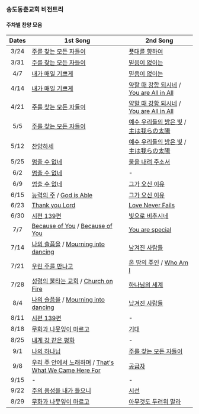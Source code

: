 ### 송도동춘교회 비전트리

#### 주차별 찬양 모음

| Dates | 1st Song | 2nd Song | 
| :-------------: | ------------- | ------------- |
| 3/24     | [주를 찾는 모든 자들이](https://www.youtube.com/watch?v=Fi2waeWY18g) |   [푯대를 향하여](https://www.youtube.com/watch?v=KAIuTUg7iR4)  |
| 3/31     | [주를 찾는 모든 자들이](https://www.youtube.com/watch?v=Fi2waeWY18g) |   [믿음이 없이는](https://www.youtube.com/watch?v=Y0Uiss0-ukc)  |
| 4/7      | [내가 매일 기쁘게](https://www.youtube.com/watch?v=E4Um3NSZDMI)  |   [믿음이 없이는](https://www.youtube.com/watch?v=g5n4uSXddAk)  |
| 4/14     | [내가 매일 기쁘게](https://www.youtube.com/watch?v=E4Um3NSZDMI)  |   [약할 때 강함 되시네](https://www.youtube.com/watch?v=kcKkK5GPIqo) / [You are All in All](https://www.youtube.com/watch?v=kV_QvpP0M3E)  |
| 4/21     | [주를 찾는 모든 자들이](https://www.youtube.com/watch?v=Fi2waeWY18g) |   [약할 때 강함 되시네](https://www.youtube.com/watch?v=kcKkK5GPIqo) / [You are All in All](https://www.youtube.com/watch?v=kV_QvpP0M3E) |
| 5/5      | [주를 찾는 모든 자들이](https://www.youtube.com/watch?v=Fi2waeWY18g) |   [예수 우리들의 밝은 빛](https://www.youtube.com/watch?v=U2FI3vdoTY8) / [主は我らの太陽](https://www.youtube.com/watch?v=ZWktcXSPVCY)   |
| 5/12     | [찬양하세](https://www.youtube.com/watch?v=2nFmqhrLFOo) |   [예수 우리들의 밝은 빛](https://www.youtube.com/watch?v=U2FI3vdoTY8) / [主は我らの太陽](https://www.youtube.com/watch?v=ZWktcXSPVCY)  |
| 5/25     | [멈출 수 없네](https://www.youtube.com/watch?v=Qnz9ipvpsNs)  |   [불을 내려 주소서](https://www.youtube.com/watch?v=V3B3ZtPeP28)  |
| 6/2      | [멈출 수 없네](https://www.youtube.com/watch?v=Qnz9ipvpsNs)  |  -  |
| 6/9      | [멈출 수 없네](https://www.youtube.com/watch?v=Qnz9ipvpsNs) |   [그가 오신 이유](https://www.youtube.com/watch?v=6MCaECq6Czg&t=144s)  |
| 6/15     | [능력의 주](https://www.youtube.com/watch?v=PuQ87jWNsro) / [God is Able](https://www.youtube.com/watch?v=-MJx3S7K6no)  |   [그가 오신 이유](https://www.youtube.com/watch?v=6MCaECq6Czg&t=144s)  |
| 6/23     | [Thank you Lord](https://www.youtube.com/watch?v=-558u13QeN8) | [Love Never Fails](https://www.youtube.com/watch?v=kdFH0iSBU9I)  |
| 6/30     | [시편 139편](https://www.youtube.com/watch?v=LoPVum0CFAY)  |   [빛으로 비추시네](https://www.youtube.com/watch?v=4KDP6E2Kezo) |
| 7/7      | [Because of You](https://www.youtube.com/watch?v=_aGend8Lhqs) / [Because of You](https://www.youtube.com/watch?v=lNPFFoZ_OTs) |   [You are special](https://www.youtube.com/watch?v=xuD6pJE3AYM)  |
| 7/14     | [나의 슬픔을](https://www.youtube.com/watch?v=mRMGcV02Lr4) / [Mourning into dancing](https://www.youtube.com/watch?v=8xl7uaY2sB0) |   [남겨진 사람들](https://www.youtube.com/watch?v=8pXJqCerqYI)  |
| 7/21     | [우린 주를 만나고](https://www.youtube.com/watch?v=WhIRtX3sejo)  |   [온 땅의 주인](https://www.youtube.com/watch?si=YXf4CO__DLi0UIMq&v=oyCnA2e7rfU&feature=youtu.be) / [Who Am I](https://www.youtube.com/watch?v=3rT8Re1EIQc)  |
| 7/28     | [성령의 불타는 교회](https://www.youtube.com/watch?v=kgTBGxIa-BU) / [Church on Fire](https://www.youtube.com/watch?v=JvxZmyRdVwg) | [하나님의 세계](https://www.youtube.com/watch?v=nUTvfKu7q3c) |
| 8/4     | [나의 슬픔을](https://www.youtube.com/watch?v=mRMGcV02Lr4) / [Mourning into dancing](https://www.youtube.com/watch?v=8xl7uaY2sB0) | [남겨진 사람들](https://www.youtube.com/watch?v=8pXJqCerqYI) |
| 8/11     | [시편 139편](https://www.youtube.com/watch?v=LoPVum0CFAY)  |  -  |
| 8/18     | [무화과 나뭇잎이 마르고](https://www.youtube.com/watch?v=-emuSXvMQH8)  | [기대](https://www.youtube.com/watch?v=uOUpjKfqQOY) |
| 8/25     | [내게 강 같은 평화](https://www.youtube.com/watch?v=kh87d5UPggE) |  -  |
| 9/1     | [나의 하나님](https://www.youtube.com/watch?v=evFTNQOrL3w) |  [주를 찾는 모든 자들이](https://www.youtube.com/watch?v=Fi2waeWY18g)  |
| 9/8     | [우리 주 안에서 노래하며](https://youtu.be/AC0ZECQEVXI?si=Opkm7i_SzpQx6WjU) / [That's What We Came Here For](https://www.youtube.com/watch?v=FKPIbawK_Co) |  [공급자](https://www.youtube.com/watch?v=Y1owMuZr9_Q) |
| 9/15     |   -  |  -  |
| 9/22    | [주의 음성을 내가 들으니](https://www.youtube.com/watch?v=1J4Vum7WuRs) |  [시선](https://www.youtube.com/watch?v=ri_2Mqo1y0U) |
| 8/29     | [무화과 나뭇잎이 마르고](https://www.youtube.com/watch?v=-emuSXvMQH8)  | [아무것도 두려워 말라](https://www.youtube.com/watch?v=jTDVBR_pRCI) |


